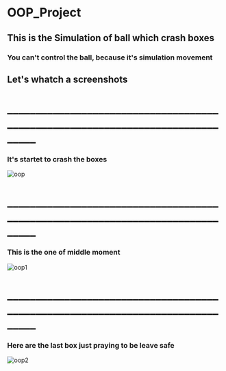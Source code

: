 # OOP_Project
## This is the Simulation of ball which crash boxes
### You can't control the ball, because it's simulation movement

## Let's whatch a screenshots 
# _______________________________________________________________________________

### It's startet to crash the boxes 
![oop](https://user-images.githubusercontent.com/73570898/141823400-38227ac6-d5e7-411d-9ffc-cc67dd5ff0bb.jpg)

# _______________________________________________________________________________

### This is the one of middle moment
![oop1](https://user-images.githubusercontent.com/73570898/141823518-5638ae27-9886-41c0-85fd-c2f508d407f3.jpg) 

# _______________________________________________________________________________

### Here are the last box just praying to be leave safe
![оор2](https://user-images.githubusercontent.com/73570898/141823581-c317bb46-9f67-41bf-8cad-4c3dfeff1494.jpg)
